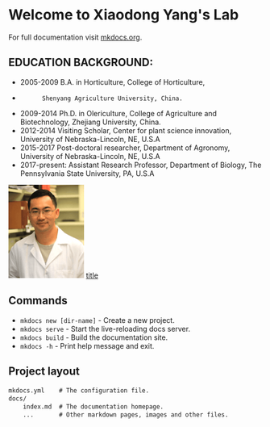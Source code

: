 # Welcome to Xiaodong Yang's Lab

For full documentation visit [mkdocs.org](https://www.mkdocs.org).

## EDUCATION BACKGROUND:

* 2005-2009 B.A. in Horticulture, College of Horticulture, 
*           Shenyang Agriculture University, China.
* 2009-2014 Ph.D. in Olericulture, College of Agriculture and Biotechnology, Zhejiang University, China.
* 2012-2014 Visiting Scholar, Center for plant science innovation, University of Nebraska-Lincoln, NE, U.S.A
* 2015-2017 Post-doctoral researcher, Department of Agronomy, University of Nebraska-Lincoln, NE, U.S.A
* 2017-present: Assistant Research Professor, Department of Biology, The Pennsylvania State University, PA, U.S.A

![Dr.Xiaodong Yang](image/xiaodongyang.png)
[title](https://www.google.com)

## Commands

* `mkdocs new [dir-name]` - Create a new project.
* `mkdocs serve` - Start the live-reloading docs server.
* `mkdocs build` - Build the documentation site.
* `mkdocs -h` - Print help message and exit.

## Project layout

    mkdocs.yml    # The configuration file.
    docs/
        index.md  # The documentation homepage.
        ...       # Other markdown pages, images and other files.
